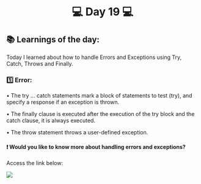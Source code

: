 <h1 align="center">💻 Day 19 💻</h1>

<h2>📚 Learnings of the day:</h2>
<p>Today I learned about how to handle Errors and Exceptions using Try, Catch, Throws and Finally.</p>

<h3>1️⃣ Error: </h3>
<p>• The try ... catch statements mark a block of statements to test (try), and specify a response if an exception is thrown. </p>
<p>• The finally clause is executed after the execution of the try block and the catch clause, it is always executed. </p>
<p>• The throw statement throws a user-defined exception. </p>

<h4>❗ Would you like to know more about handling errors and exceptions?</h4>
<p> Access the link below:</p>
<a href="https://developer.mozilla.org/pt-BR/docs/Web/JavaScript/Reference/Statements/try...catch">
<img src="https://img.shields.io/static/v1?label=FIX&message=ERRORS&color=f0d500&style=for-the-badge"/>
</a>
